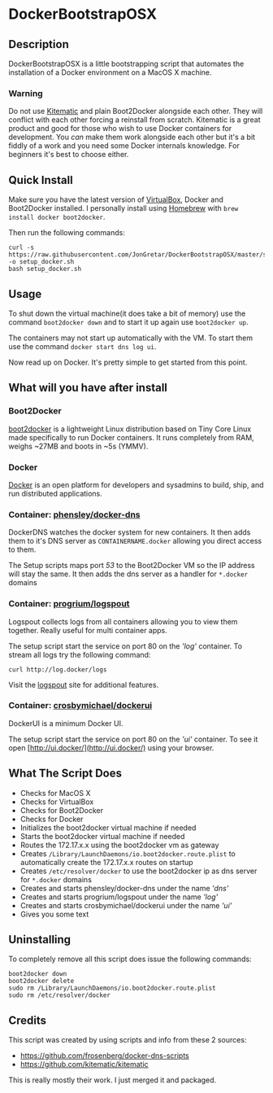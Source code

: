 # DockerBootstrapOSX

## Description

DockerBootstrapOSX is a little bootstrapping script that automates the installation of a Docker environment on a MacOS X machine.

### Warning

Do not use [Kitematic](kitematic.com) and plain Boot2Docker alongside each other. They will conflict with each other forcing a reinstall from scratch. Kitematic is a great product and good for those who wish to use Docker containers for development. You *can* make them work alongside each other but it's a bit fiddly of a work and you need some Docker internals knowledge. For beginners it's best to choose either.

## Quick Install

Make sure you have the latest version of [VirtualBox](http://virtualbox.org/wiki/Downloads), Docker and Boot2Docker installed. I personally install using [Homebrew](http://brew.sh) with `brew install docker boot2docker`.

Then run the following commands:

	curl -s https://raw.githubusercontent.com/JonGretar/DockerBootstrapOSX/master/setup.sh -o setup_docker.sh
	bash setup_docker.sh

## Usage

To shut down the virtual machine(it does take a bit of memory) use the command `boot2docker down` and to start it up again use `boot2docker up`.

The containers may not start up automatically with the VM. To start them use the command `docker start dns log ui`.

Now read up on Docker. It's pretty simple to get started from this point.

## What will you have after install

### Boot2Docker

[boot2docker](http://boot2docker.io/) is a lightweight Linux distribution based on Tiny Core Linux made specifically to run Docker containers. It runs completely from RAM, weighs ~27MB and boots in ~5s (YMMV).

### Docker

[Docker](https://docker.com/) is an open platform for developers and sysadmins to build, ship, and run distributed applications.

### Container: [phensley/docker-dns](https://github.com/phensley/docker-dns)

DockerDNS watches the docker system for new containers. It then adds them to it's DNS server as `CONTAINERNAME.docker` allowing you direct access to them.

The Setup scripts maps port *53* to the Boot2Docker VM so the IP address will stay the same. It then adds the dns server as a handler for `*.docker` domains

### Container: [progrium/logspout](https://github.com/progrium/logspout)

Logspout collects logs from all containers allowing you to view them together. Really useful for multi container apps.

The setup script start the service on port 80 on the *'log'* container. To stream all logs try the following command:

	curl http://log.docker/logs

Visit the [logspout](https://github.com/progrium/logspout) site for additional features.

### Container: [crosbymichael/dockerui](https://github.com/crosbymichael/dockerui)

DockerUI is a minimum Docker UI.

The setup script start the service on port 80 on the *'ui'* container. To see it open [http://ui.docker/](http://ui.docker/) using your browser.


## What The Script Does

 * Checks for MacOS X
 * Checks for VirtualBox
 * Checks for Boot2Docker
 * Checks for Docker
 * Initializes the boot2docker virtual machine if needed
 * Starts the boot2docker virtual machine if needed
 * Routes the 172.17.x.x using the boot2docker vm as gateway
 * Creates `/Library/LaunchDaemons/io.boot2docker.route.plist` to automatically create the 172.17.x.x routes on startup
 * Creates `/etc/resolver/docker` to use the boot2docker ip as dns server for `*.docker` domains
 * Creates and starts phensley/docker-dns under the name *'dns'*
 * Creates and starts progrium/logspout under the name *'log'*
 * Creates and starts crosbymichael/dockerui under the name *'ui'*
 * Gives you some text

## Uninstalling

To completely remove all this script does issue the following commands:

	boot2docker down
	boot2docker delete
	sudo rm /Library/LaunchDaemons/io.boot2docker.route.plist
	sudo rm /etc/resolver/docker

## Credits

This script was created by using scripts and info from these 2 sources:

 * https://github.com/frosenberg/docker-dns-scripts
 * https://github.com/kitematic/kitematic

This is really mostly their work. I just merged it and packaged.
